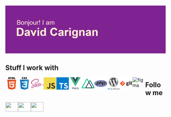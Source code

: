 [![MasterHead](header.png)](https://github.com/davidcarignan/)

## Stuff I work with
<p align="left">
  <a  href="https://www.w3.org/html/" target="_blank"><img align="left" src="https://github.com/devicons/devicon/blob/master/icons/html5/html5-original-wordmark.svg" alt="html5" width="40" height="40"/></a>
  <a  href="https://www.w3schools.com/css/" target="_blank"><img align="left" src="https://github.com/devicons/devicon/blob/master/icons/css3/css3-original-wordmark.svg" alt="css3" width="40" height="40"/></a>
  <a  href="https://www.sass-lang.com" target="_blank"><img align="left" src="https://github.com/devicons/devicon/blob/master/icons/sass/sass-original.svg" alt="Sass" width="40" height="40"/></a>
  <a  href="https://developer.mozilla.org/en-US/docs/Web/JavaScript" target="_blank"><img align="left" src="https://github.com/devicons/devicon/blob/master/icons/javascript/javascript-original.svg" alt="JavaScript" width="40" height="40"/></a>
  <a  href="https://www.typescriptlang.org/" target="_blank"><img align="left" src="https://github.com/devicons/devicon/blob/master/icons/typescript/typescript-original.svg" alt="TypeScript" width="40" height="40"/></a>
  <a  href="https://vuejs.org/" target="_blank"><img align="left" src="https://github.com/devicons/devicon/blob/master/icons/vuejs/vuejs-original-wordmark.svg" alt="VueJS" width="40" height="40"/></a>
  <a  href="https://nuxt.com/" target="_blank"><img align="left" src="https://github.com/devicons/devicon/blob/master/icons/nuxtjs/nuxtjs-original.svg" alt="Nuxt" width="40" height="40"/></a>
  <a  href="https://php.net/" target="_blank"><img align="left" src="https://github.com/devicons/devicon/blob/master/icons/php/php-original.svg" alt="PHP" width="40" height="40"/></a>
  <a  href="https://wordpress.org/" target="_blank"><img align="left" src="https://github.com/devicons/devicon/blob/master/icons/wordpress/wordpress-original.svg" alt="WordPress" width="40" height="40"/></a>
  <a  href="https://git-scm.com/" target="_blank"><img align="left" src="https://github.com/devicons/devicon/blob/master/icons/git/git-original-wordmark.svg" alt="git" width="40" height="40"/></a>
  <a  href="https://www.figma.com/" target="_blank"><img align="left" src="https://www.vectorlogo.zone/logos/figma/figma-icon.svg" alt="figma" width="40" height="40"/></a>
</p>

## Follow me
<p align="left">
  <a  href="https://bsky.app/profile/davidcarignan.com" target="blank"><img align="left" src="https://cdn.jsdelivr.net/npm/simple-icons/icons/bluesky.svg" alt="" height="30" width="40" /></a>
  <a  href="https://www.linkedin.com/in/david-carignan/" target="blank"><img align="left" src="https://cdn.jsdelivr.net/npm/simple-icons/icons/linkedin.svg" alt="" height="30" width="40" /></a>
  <a  href="https://www.threads.net/@davidcarignan_official" target="blank"><img align="left" src="https://cdn.jsdelivr.net/npm/simple-icons/icons/threads.svg" alt="" height="30" width="40" /></a>
</p>
